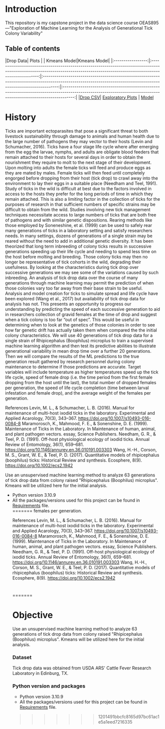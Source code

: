# Introduction
This repository is my capstone project in the data science course OEAS895 —"Exploration of Machine Learning for the Analysis of Generational
Tick Colony Variability" 

## Table of contents
|Drop Data|                                                                             Plots                                                                              |                                                                                                                                              |                                                                                                                                                               Kmeans Model|Kmeans Model|
|:-----------------:|:---------------------------------------------------------------------------------------------------------------------------------------------------------------------------------:|:--------------------------------------------------------------------------------------------------------------------------------------------------------------------:|:------------------------------------------------------------------------------------------------------------------------------------------------------------------:|
|[Drop CSV](https://github.com/btrich011/Brian_Rich_Capstone/blob/main/tick_drop1.csv)|              [Exploratory Plots](https://github.com/btrich011/Brian_Rich_Capstone/blob/main/plots.png)               |        [Model](https://github.com/btrich011/Brian_Rich_Capstone/blob/main/Brian_Rich_Capstone5.ipynb)                                         


# History
 
Ticks are important ectoparasites that pose a significant threat to both livestock 
sustainability through damage to animals and human health due to the large number of pathogens
they may vector to their hosts (Levin and Schumacher, 2016). Ticks have a four stage life cycle
where after emerging from the egg the larvae, nymphs, and adults are obligate blood feeders that
remain attached to their hosts for several days in order to obtain the nourishment they require to
molt to the next stage of their development. Upon molting into adults the female ticks will feed
and produce eggs as they are mated by males. Female ticks will then feed until completely
engorged before dropping from their host (tick drop) to crawl away into the environment to lay
their eggs in a suitable place (Needham and Teel, 1991). Study of ticks in the wild is difficult at
best due to the factors involved in access to the hosts they prefer for the long periods of time in
which they remain attached. This is also a limiting factor in the collection of ticks for the
purposes of research in that sufficient numbers of specific strains may be difficult to obtain from
the wild.
Studies involving new tick management techniques necessitate access to large numbers of
ticks that are both free of pathogens and with similar genetic dispositions. Rearing methods like
those employed by Soneneshine, et al. (1999) can be used to safely rear many generations of
ticks in a laboratory setting and satisfy researchers needs. In many settings, dozens of
generations of a single strain may be reared without the need to add in additional genetic
diversity.
It has been theorized that long term inbreeding of colony ticks results in successive
generations speeding up their life cycle and needing to spend less time on the host before molting
and breeding. Those colony ticks may then no longer be representative of tick cohorts in the
wild, degrading their usefulness. By looking at the characteristics during tick drop over
successive generations we may see some of the variations caused by such inbreeding.
An analysis of tick drop data over the course of many generations through machine
learning may permit the prediction of when those colonies vary too far away from their base
strain to be useful. Analysis and model creation for ticks to simulate spread and life cycle have
been explored (Wang et al., 2017) but availability of tick drop data for analysis has not. This
presents an opportunity to progress our understanding by predicting the speed of each successive
generation to aid in researchers collection of gravid females at the time of drop and suggest when
a tick colony is too far “out of spec”. This would be useful in determining when to look at the
genetics of those colonies in order to see how far genetic drift has actually taken them when
compared the the initial colony characteristics.
We will use 40 generations of tick drop data for a single strain of Rhipicephalus
(Boophilus) microplus to train a supervised machine learning algorithm and then test its
predictive abilities to illustrate generational variability in mean drop time over a further 20
generations. Then we will compare the results of the ML predictions to the true generation result
gathered by research personnel during colony maintenance to determine if those predictions are
accurate. Target variables will include temperature as higher temperatures speed up the tick life
cycle, speed of female drop (i.e. the time period from the first female dropping from the host
until the last), the total number of dropped females per generation, the speed of life cycle
completion (time between larval infestation and female drop), and the average weight of the females per generation.
<p dir="auto">References
Levin, M. L., &amp; Schumacher, L. B. (2016). Manual for maintenance of multi-host ixodid ticks in the laboratory.
Experimental and Applied Acarology, 70(3), 343–367. <a href="https://doi.org/10.1007/s10493-016-0084-8" rel="nofollow">https://doi.org/10.1007/s10493-016-0084-8</a>
Maramorosch, K., Mahmood, F. E., &amp; Sonenshine, D. E. (1999). Maintenance of Ticks in the Laboratory. In
Maintenance of human, animal, and plant pathogen vectors. essay, Science Publishers.
Needham, G. R., &amp; Teel, P. D. (1991). Off-host physiological ecology of ixodid ticks. Annual Review of
Entomology, 36(1), 659–681. <a href="https://doi.org/10.1146/annurev.en.36.010191.003303" rel="nofollow">https://doi.org/10.1146/annurev.en.36.010191.003303</a>
Wang, H.-H., Corson, M. S., Grant, W. E., &amp; Teel, P. D. (2017). Quantitative models of rhipicephalus (boophilus)
ticks: Historical Review and synthesis. Ecosphere, 8(9). <a href="https://doi.org/10.1002/ecs2.1942" rel="nofollow">https://doi.org/10.1002/ecs2.1942</a></p>
<p dir="auto">Use an unsupervised machine learning method to analyze 63 generations of tick drop data from colony raised "Rhipicephalus (Boophilus) microplus".  Kmeans will be utilized here for the initial analysis.</p>
<ul dir="auto">
<li>Python version 3.10.9</li>
<li>All the packages/versions used for this project can be found in <a href="https://github.com/btrich011/Brian_Rich_Capstone/blob/main/requirements.txt">Requirements</a> file.</li>
</footer>
=======
females per generation.

References
Levin, M. L., & Schumacher, L. B. (2016). Manual for maintenance of multi-host ixodid ticks in the laboratory.
Experimental and Applied Acarology, 70(3), 343–367. https://doi.org/10.1007/s10493-016-0084-8
Maramorosch, K., Mahmood, F. E., & Sonenshine, D. E. (1999). Maintenance of Ticks in the Laboratory. In
Maintenance of human, animal, and plant pathogen vectors. essay, Science Publishers.
Needham, G. R., & Teel, P. D. (1991). Off-host physiological ecology of ixodid ticks. Annual Review of
Entomology, 36(1), 659–681. https://doi.org/10.1146/annurev.en.36.010191.003303
Wang, H.-H., Corson, M. S., Grant, W. E., & Teel, P. D. (2017). Quantitative models of rhipicephalus (boophilus)
ticks: Historical Review and synthesis. Ecosphere, 8(9). https://doi.org/10.1002/ecs2.1942 
#
=======
# Objective

Use an unsupervised machine learning method to analyze 63 generations of tick drop data from colony raised "Rhipicephalus (Boophilus) microplus".  Kmeans will be utilized here for the initial analysis.

### Dataset 
  Tick drop data was obtained from USDA ARS' Cattle Fever Research Laboratory in Edinburg, TX.
### Python version and packages

* Python version 3.10.9
* All the packages/versions used for this project can be found in [Requirements](https://github.com/btrich011/Brian_Rich_Capstone/blob/main/requirements.txt) file.
>>>>>>> 1201491bbcfc8165d97bc61ac1e5a1eed7216335

